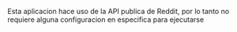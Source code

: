 Esta aplicacion hace uso de la API publica de Reddit, por lo tanto no requiere alguna configuracion en especifica para ejecutarse
